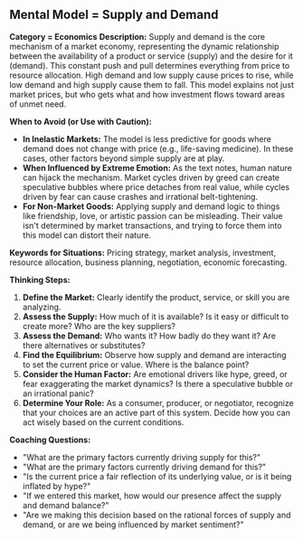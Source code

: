 ## Mental Model = Supply and Demand

**Category = Economics**
**Description:** 
Supply and demand is the core mechanism of a market economy, representing the dynamic relationship between the availability of a product or service (supply) and the desire for it (demand). This constant push and pull determines everything from price to resource allocation. High demand and low supply cause prices to rise, while low demand and high supply cause them to fall. This model explains not just market prices, but who gets what and how investment flows toward areas of unmet need.

**When to Avoid (or Use with Caution):**
- **In Inelastic Markets:** The model is less predictive for goods where demand does not change with price (e.g., life-saving medicine). In these cases, other factors beyond simple supply are at play.
- **When Influenced by Extreme Emotion:** As the text notes, human nature can hijack the mechanism. Market cycles driven by greed can create speculative bubbles where price detaches from real value, while cycles driven by fear can cause crashes and irrational belt-tightening.
- **For Non-Market Goods:** Applying supply and demand logic to things like friendship, love, or artistic passion can be misleading. Their value isn't determined by market transactions, and trying to force them into this model can distort their nature.

**Keywords for Situations:**
Pricing strategy, market analysis, investment, resource allocation, business planning, negotiation, economic forecasting.

**Thinking Steps:**
1. **Define the Market:** Clearly identify the product, service, or skill you are analyzing.
2. **Assess the Supply:** How much of it is available? Is it easy or difficult to create more? Who are the key suppliers?
3. **Assess the Demand:** Who wants it? How badly do they want it? Are there alternatives or substitutes?
4. **Find the Equilibrium:** Observe how supply and demand are interacting to set the current price or value. Where is the balance point?
5. **Consider the Human Factor:** Are emotional drivers like hype, greed, or fear exaggerating the market dynamics? Is there a speculative bubble or an irrational panic?
6. **Determine Your Role:** As a consumer, producer, or negotiator, recognize that your choices are an active part of this system. Decide how you can act wisely based on the current conditions.

**Coaching Questions:**
- "What are the primary factors currently driving supply for this?"
- "What are the primary factors currently driving demand for this?"
- "Is the current price a fair reflection of its underlying value, or is it being inflated by hype?"
- "If we entered this market, how would our presence affect the supply and demand balance?"
- "Are we making this decision based on the rational forces of supply and demand, or are we being influenced by market sentiment?" 